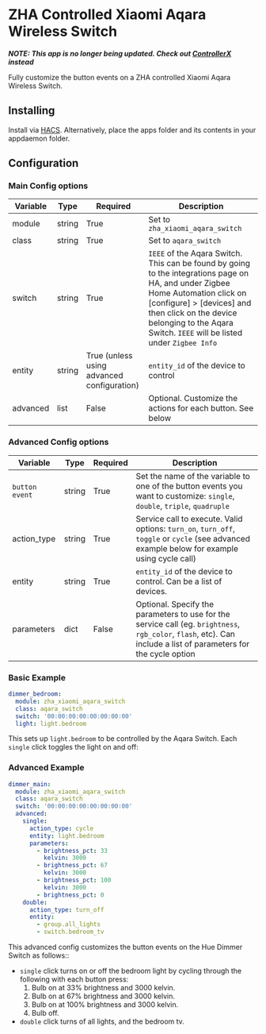 # ZHA Controlled Xiaomi Aqara Wireless Switch

**_NOTE: This app is no longer being updated. Check out [ControllerX](https://github.com/xaviml/controllerx) instead_**

Fully customize the button events on a ZHA controlled Xiaomi Aqara Wireless Switch.

## Installing
Install via [HACS](https://hacs.xyz/). Alternatively, place the apps folder and its contents in your appdaemon folder.

## Configuration

### Main Config options

| Variable | Type   | Required                                   | Description                                                                                                                                                                                                                                                    |
| -------- | ------ | ------------------------------------------ | -------------------------------------------------------------------------------------------------------------------------------------------------------------------------------------------------------------------------------------------------------------- |
| module   | string | True                                       | Set to `zha_xiaomi_aqara_switch`                                                                                                                                                                                                                               |
| class    | string | True                                       | Set to `aqara_switch`                                                                                                                                                                                                                                          |
| switch   | string | True                                       | `IEEE` of the Aqara Switch. This can be found by going to the integrations page on HA, and under Zigbee Home Automation click on [configure] > [devices] and then click on the device belonging to the Aqara Switch. `IEEE` will be listed under `Zigbee Info` |
| entity   | string | True (unless using advanced configuration) | `entity_id` of the device to control                                                                                                                                                                                                                           |
| advanced | list   | False                                      | Optional. Customize the actions for each button. See below                                                                                                                                                                                                     |


### **Advanced** Config options

| Variable       | Type   | Required | Description                                                                                                                                                       |
| -------------- | ------ | -------- | ----------------------------------------------------------------------------------------------------------------------------------------------------------------- |
| `button event` | string | True     | Set the name of the variable to one of the button events you want to customize: `single`, `double`, `triple`, `quadruple`                                         |
| action_type    | string | True     | Service call to execute. Valid options: `turn_on`, `turn_off`, `toggle` or `cycle` (see advanced example below for example using cycle call)                      |
| entity         | string | True     | `entity_id` of the device to control. Can be a list of devices.                                                                                                   |
| parameters     | dict   | False    | Optional. Specify the parameters to use for the service call (eg. `brightness`, `rgb_color`, `flash`, etc). Can include a list of parameters for the cycle option |



### Basic Example

```yaml
dimmer_bedroom:
  module: zha_xiaomi_aqara_switch
  class: aqara_switch
  switch: '00:00:00:00:00:00:00:00'
  light: light.bedroom
```

This sets up `light.bedroom` to be controlled by the Aqara Switch. Each `single` click toggles the light on and off:


### Advanced Example

```yaml
dimmer_main:
  module: zha_xiaomi_aqara_switch
  class: aqara_switch
  switch: '00:00:00:00:00:00:00:00'
  advanced:
    single:
      action_type: cycle
      entity: light.bedroom
      parameters:
        - brightness_pct: 33
          kelvin: 3000
        - brightness_pct: 67
          kelvin: 3000
        - brightness_pct: 100
          kelvin: 3000
        - brightness_pct: 0
    double:
      action_type: turn_off
      entity:
        - group.all_lights
        - switch.bedroom_tv


```
This advanced config customizes the button events on the Hue Dimmer Switch as follows::

* `single` click turns on or off the bedroom light by cycling through the following with each button press: 
  1. Bulb on at 33% brightness and 3000 kelvin.
  2. Bulb on at 67% brightness and 3000 kelvin.
  3. Bulb on at 100% brightness and 3000 kelvin.
  4. Bulb off.
* `double` click turns of all lights, and the bedroom tv.

